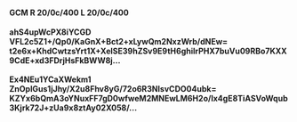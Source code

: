 #### GCM R 20/0c/400 L 20/0c/400
**ahS4upWcPX8iYCGD**<br/>**VFL2c5Z1+/Qp0/KaGnX+Bct2+xLywQm2NxzWrb/dNEw=**<br/>**t2e6x+KhdCwtzsYrt1X+XelSE39hZSv9E9tH6ghilrPHX7buVu09RBo7KXX9CdE+xd3FDrjHsFkBWW8j...**<br/><br/>
**Ex4NEu1YCaXWekm1**<br/>**ZnOpIGus1jJhy/X2u8Fhv8yG/72o6R3NlsvCDO04ubk=**<br/>**KZYx6bQmA3oYNuxFF7gD0wfweM2MNEwLM6H2o/lx4gE8TiASVoWqub3Kjrk72J+zUa9x8ztAy02X058/...**